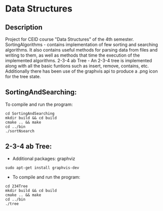 Data Structures
===============

Description
-----------
Project for CEID course "Data Structures" of the 4th semester.  SortingAlgorithms - contains implementation of few sorting and searching algorithms. It also contains useful methods for parsing data from files and writing to them, as well as methods that time the execution of the implemented algorithms.  2-3-4 ab Tree - An 2-3-4 tree is implemented along with all the basic funtions such as insert, remove, contains, etc. Additionally there has been use of the graphvis api to produce a .png icon for the tree state.

SortingAndSearching: 
-------------------

To compile and run the program:

```
cd SortingAndSearching
mkdir build && cd build
cmake .. && make
cd ../bin
./sortNsearch
```

2-3-4 ab Tree:
--------------

* Additional packages: graphviz

```
sudo apt-get install graphvis-dev
```
* To compile and run the program:

```
cd 234Tree
mkdir build && cd build
cmake .. && make
cd ../bin
./tree
```